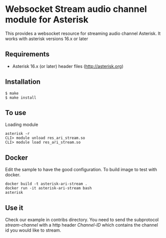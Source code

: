 Websocket Stream audio channel module for Asterisk
============================================

This provides a websocket resource for streaming audio channel Asterisk.
It works with asterisk versions 16.x or later

Requirements
------------
- Asterisk 16.x (or later) header files (http://asterisk.org)

Installation
------------
    $ make
    $ make install

To use
------

Loading module

    asterisk -r
    CLI> module unload res_ari_stream.so
    CLI> module load res_ari_stream.so

Docker
------

Edit the sample to have the good configuration.
To build image to test with docker.

    docker build -t asterisk-ari-stream .
    docker run -it asterisk-ari-stream bash
    asterisk

Use it
------

Check our example in contribs directory. You need to send the subprotocol *stream-channel* with a http header *Channel-ID* which contains the channel id you would like to stream.
